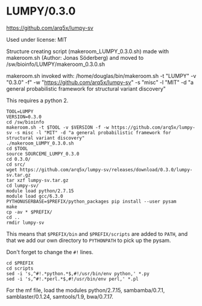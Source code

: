 LUMPY/0.3.0
===========

<https://github.com/arq5x/lumpy-sv>

Used under license:
MIT

Structure creating script (makeroom_LUMPY_0.3.0.sh) made with makeroom.sh (Author: Jonas Söderberg) and moved to /sw/bioinfo/LUMPY/makeroom_0.3.0.sh

makeroom.sh invoked with:
/home/douglas/bin/makeroom.sh -t "LUMPY" -v "0.3.0" -f" -w "https://github.com/arq5x/lumpy-sv" -s "misc" -l "MIT" -d "a general probabilistic framework for structural variant discovery"

This requires a python 2.

    TOOL=LUMPY
    VERSION=0.3.0
    cd /sw/bioinfo
    makeroom.sh -t $TOOL -v $VERSION -f -w https://github.com/arq5x/lumpy-sv -s misc -l "MIT" -d "a general probabilistic framework for structural variant discovery"
    ./makeroom_LUMPY_0.3.0.sh 
    cd $TOOL
    source SOURCEME_LUMPY_0.3.0 
    cd 0.3.0/
    cd src/
    wget https://github.com/arq5x/lumpy-sv/releases/download/0.3.0/lumpy-sv.tar.gz
    tar xzf lumpy-sv.tar.gz 
    cd lumpy-sv/
    module load python/2.7.15
    module load gcc/6.3.0
    PYTHONUSERBASE=$PREFIX/python_packages pip install --user pysam
    make
    cp -av * $PREFIX/
    cd ..
    rmdir lumpy-sv

This means that `$PREFIX/bin` and `$PREFIX/scripts` are added to `PATH`, and that we add our own directory to `PYTHONPATH` to pick up the pysam.

Don't forget to change the `#!` lines.

    cd $PREFIX
    cd scripts
    sed -i 's,^#!.*python.*$,#!/usr/bin/env python,' *.py
    sed -i 's,^#!.*perl.*$,#!/usr/bin/env perl,' *.pl

For the mf file, load the modules python/2.7.15, sambamba/0.7.1, samblaster/0.1.24, samtools/1.9, bwa/0.7.17.
